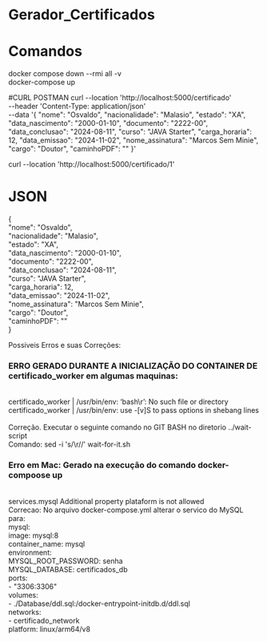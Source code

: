 # Gerador_Certificados

<h1> Comandos </h1>
docker compose down --rmi all -v </br>
docker-compose up





#CURL POSTMAN
curl --location 'http://localhost:5000/certificado' \
--header 'Content-Type: application/json' \
--data '{
"nome": "Osvaldo",
"nacionalidade": "Malasio",
"estado": "XA",
"data_nascimento": "2000-01-10",
"documento": "2222-00",
"data_conclusao": "2024-08-11",
"curso": "JAVA Starter",
"carga_horaria": 12,
"data_emissao": "2024-11-02",
"nome_assinatura": "Marcos Sem Minie",
"cargo": "Doutor",
"caminhoPDF": ""
}'


curl --location 'http://localhost:5000/certificado/1'

<h1>JSON</h1>
{</br>
    "nome": "Osvaldo", </br>
    "nacionalidade": "Malasio",</br>
    "estado": "XA",</br>
    "data_nascimento": "2000-01-10",</br>
    "documento": "2222-00",</br>
    "data_conclusao": "2024-08-11",</br>
    "curso": "JAVA Starter",</br>
    "carga_horaria": 12,</br>
    "data_emissao": "2024-11-02",</br>
    "nome_assinatura": "Marcos Sem Minie",</br>
    "cargo": "Doutor",</br>
    "caminhoPDF": ""</br>
}</br>


Possiveis Erros e suas Correções: </br>
<h3>ERRO GERADO DURANTE A INICIALIZAÇÃO DO CONTAINER DE certificado_worker em algumas maquinas: </h3></br>
certificado_worker  | /usr/bin/env: ‘bash\r’: No such file or directory </br>
certificado_worker  | /usr/bin/env: use -[v]S to pass options in shebang lines </br>
</br>
Correção. Executar o seguinte comando no GIT BASH no diretorio ../wait-script </br>
Comando:  sed -i 's/\r//' wait-for-it.sh

</br>
<h3>Erro em Mac: Gerado na execução do comando docker-compoose up </h3>
</br>
services.mysql Additional property plataform is not allowed
</br>
Correcao: No arquivo docker-compose.yml alterar o servico do MySQL para: </br>
mysql: </br>
    image: mysql:8 </br>
    container_name: mysql </br>
    environment: </br>
      MYSQL_ROOT_PASSWORD: senha </br>
      MYSQL_DATABASE: certificados_db </br>
    ports: </br>
      - "3306:3306" </br>
    volumes: </br>
      - ./Database/ddl.sql:/docker-entrypoint-initdb.d/ddl.sql </br>
    networks: </br>
      - certificado_network </br>
    platform: linux/arm64/v8 </br>
    </br>




